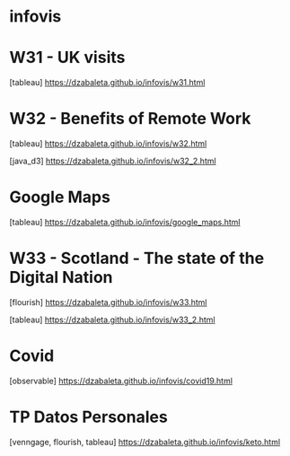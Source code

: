 # infovis

# W31 - UK visits
[tableau] https://dzabaleta.github.io/infovis/w31.html

# W32 - Benefits of Remote Work
[tableau] https://dzabaleta.github.io/infovis/w32.html

[java_d3] https://dzabaleta.github.io/infovis/w32_2.html

# Google Maps
[tableau] https://dzabaleta.github.io/infovis/google_maps.html

# W33 - Scotland - The state of the Digital Nation
[flourish] https://dzabaleta.github.io/infovis/w33.html

[tableau] https://dzabaleta.github.io/infovis/w33_2.html

# Covid
[observable] https://dzabaleta.github.io/infovis/covid19.html

# TP Datos Personales
[venngage, flourish, tableau] https://dzabaleta.github.io/infovis/keto.html
